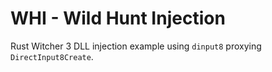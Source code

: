 # WHI - Wild Hunt Injection

Rust Witcher 3 DLL injection example using `dinput8` proxying `DirectInput8Create`.
